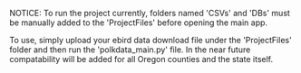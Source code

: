 NOTICE: To run the project currently, folders named 'CSVs' and 'DBs' must be manually added to the 'ProjectFiles' before opening the main app. 

To use, simply upload your ebird data download file under the 'ProjectFiles' folder and then run the 'polkdata_main.py' file. In the near future compatability will be added for all Oregon counties and the state itself. 

